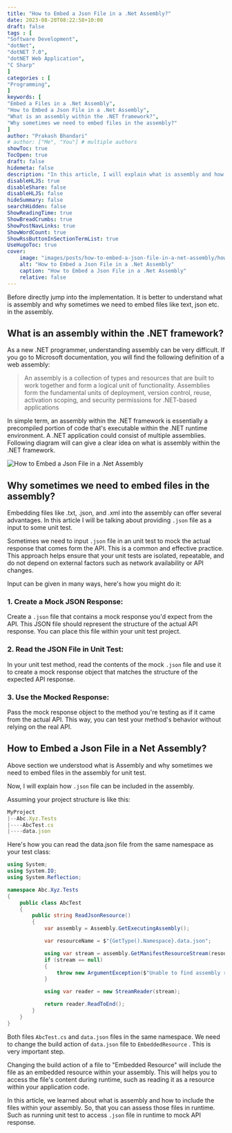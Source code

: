 ```yaml
---
title: "How to Embed a Json File in a .Net Assembly?"
date: 2023-08-20T08:22:58+10:00
draft: false
tags : [
"Software Development",
"dotNet",
"dotNET 7.0",
"dotNET Web Application",
"C Sharp"
]
categories : [
"Programming",
]
keywords: [
"Embed a Files in a .Net Assembly",
"How to Embed a Json File in a .Net Assembly",
"What is an assembly within the .NET framework?",
"Why sometimes we need to embed files in the assembly?"
]
author: "Prakash Bhandari"
# author: ["Me", "You"] # multiple authors
showToc: true
TocOpen: true
draft: false
hidemeta: false
description: "In this article, I will explain what is assembly and how to include the files within your assembly. So, that you can assess those files in runtime. Such as running unit test to access `.json` file to mock API response."
disableHLJS: true
disableShare: false
disableHLJS: false
hideSummary: false
searchHidden: false
ShowReadingTime: true
ShowBreadCrumbs: true
ShowPostNavLinks: true
ShowWordCount: true
ShowRssButtonInSectionTermList: true
UseHugoToc: true
cover:
    image: "images/posts/how-to-embed-a-json-file-in-a-net-assembly/how-to-embed-a-json-file-in-a-net-assembly.png"
    alt: "How to Embed a Json File in a .Net Assembly"
    caption: "How to Embed a Json File in a .Net Assembly"
    relative: false
---
```



Before directly jump into the implementation. It is better to understand what is assembly and why sometimes we need
to embed files like text, json etc. in the assembly.

## What is an assembly within the .NET framework?
As a new .NET programmer, understanding assembly can be very difficult. If you go to Microsoft documentation, you will find the following definition of a web assembly:

>An assembly is a collection of types and resources that are built to work together and form a logical unit of functionality. Assemblies form the fundamental units of deployment, version control, reuse, activation scoping, and security permissions for .NET-based applications


In simple term, an assembly within the .NET framework is essentially a precompiled portion of code that's executable within the .NET runtime environment. 
A .NET application could consist of multiple assemblies. Following diagram will can give a clear idea on what is assembly within the .NET framework.

![How to Embed a Json File in a .Net Assembly](/images/posts/how-to-embed-a-json-file-in-a-net-assembly/how-to-embed-a-json-file-in-a-net-assembly.png#center "How to Embed a Json File in a .Net Assembly")

## Why sometimes we need to embed files in the assembly?

Embedding files like .txt, .json, and .xml into the assembly can offer several advantages. In this article I will be talking about
providing `.json` file as a input to some unit test.

Sometimes we need to input `.json` file in an unit test to mock the actual response that comes form the API. This is a common and effective practice.
This approach helps ensure that your unit tests are isolated, repeatable, and do not depend on external factors such as network availability or API changes. 

Input can be given in many ways, here's how you might do it:

### 1. Create a Mock JSON Response:

Create a `.json` file that contains a mock response you'd expect from the API. This JSON file should represent the structure of the actual API response. 
You can place this file within your unit test project.

### 2. Read the JSON File in Unit Test:
In your unit test method, read the contents of the mock `.json` file and use it to create a mock response object that matches the structure of the expected API response.

### 3. Use the Mocked Response:
Pass the mock response object to the method you're testing as if it came from the actual API. This way, you can test your method's behavior without relying on the real API.

## How to Embed a Json File in a Net Assembly?
Above section we understood what is Assembly and why sometimes we need to embed files in the assembly for unit test.

Now, I will explain how `.json` file can be included in the assembly.

Assuming your project structure is like this:
```javascript
MyProject
|--Abc.Xyz.Tests
|----AbcTest.cs
|----data.json
```

Here's how you can read the data.json file from the same namespace as your test class:

```csharp
using System;
using System.IO;
using System.Reflection;

namespace Abc.Xyz.Tests
{
    public class AbcTest
    {
        public string ReadJsonResource()
        {
            var assembly = Assembly.GetExecutingAssembly();

            var resourceName = $"{GetType().Namespace}.data.json";

            using var stream = assembly.GetManifestResourceStream(resourceName);
            if (stream == null)
            {
                throw new ArgumentException($"Unable to find assembly resource {resourceName}", nameof(resourceName));
            }

            using var reader = new StreamReader(stream);

            return reader.ReadToEnd();
        }
    }
}
```

Both files `AbcTest.cs` and `data.json` files in the same namespace. We need to change the build action of `data.json` file to
`EmbeddedResource` . This is very important step.

Changing the build action of a file to "Embedded Resource" will include the file as an embedded resource within your assembly. 
This will helps you to access the file's content during runtime, such as reading it as a resource within your application code.

In this article, we learned about what is assembly and how to include the files within your assembly. 
So, that you can assess those files in runtime. Such as running unit test to access `.json` file in runtime to mock API response.
